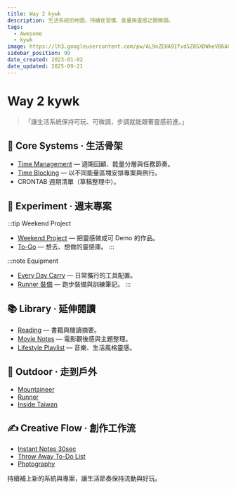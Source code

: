 ```yaml
---
title: Way 2 kywk
description: 生活系統的地圖，持續在習慣、能量與靈感之間微調。
tags:
  - Awesome
  - kywk
image: https://lh3.googleusercontent.com/pw/AL9nZEUA9Ifvd5Z8SXDWkeVB6AC4MPGwnXaL6kBXNPoXwOQQ2jOcZ1Jw_0p8TKK8C3ZX0e67_FOY15eDrm7aaXSQJcKtoUzC80SAQEHsaBy6qS2AqNNs5VUFNXBKm439y_1wkvmDl-PnL8ReojnIumNlEvOXBg=w800-no?authuser=0
sidebar_position: 99
date_created: 2023-01-02
date_updated: 2025-09-21
---
```


# Way 2 kywk

> 「讓生活系統保持可玩、可微調，步調就能跟著靈感前進。」

## 🧭 Core Systems · 生活骨架
- [Time Management](./Time%20Management.md) — 週期回顧、能量分層與任務節奏。
- [Time Blocking](./lifehacker/Time%20Blocking.md) — 以不同能量區塊安排專案與例行。
- CRONTAB 週期清單（草稿整理中）。

## 🧪 Experiment · 週末專案
:::tip Weekend Project
- [Weekend Project](./WEEKEND-PROJECT.md) — 把靈感做成可 Demo 的作品。
- [To-Go](./TOGO.md) — 想去、想做的靈感庫。
:::

:::note Equipment
- [Every Day Carry](./equipment/Every%20Day%20Carry.md) — 日常攜行的工具配置。
- [Runner 裝備](./runner/marathon.md) — 跑步裝備與訓練筆記。
:::

## 📚 Library · 延伸閱讀
- [Reading](/lifehacker/category/reading/) — 書籍與閱讀摘要。
- [Movie Notes](/lifehacker/category/movie/) — 電影觀後感與主題整理。
- [Lifestyle Playlist](/lifehacker/category/lifestyle/) — 音樂、生活風格靈感。

## 🌲 Outdoor · 走到戶外
- [Mountaineer](/lifehacker/category/mountaineer/)
- [Runner](/lifehacker/category/runner/)
- [Inside Taiwan](/lifehacker/category/inside-taiwan/)

## ✍️ Creative Flow · 創作工作流
- [Instant Notes 30sec](./lifehacker/Instant%20Notes%2030sec.md)
- [Throw Away To-Do List](./lifehacker/Throw%20Away%20To-Do%20List.md)
- [Photography](/lifehacker/category/photography/)

持續補上新的系統與專案，讓生活節奏保持流動與好玩。
